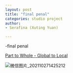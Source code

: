 ```yaml
---
layout: post
title: "final penal"
categories: studio project
author:
- Serafina (Xuting Yuan)

---
```


-final penal

[Part to Whole - Global to Local](http://keanmgc.github.io/2021fall3yr-studio/)

![微信图片_202110271425212](https://user-images.githubusercontent.com/90553458/139012186-702bcafb-ecaa-4a88-8514-3032e6073c96.jpg)
